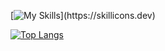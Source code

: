 
[![My Skills](https://skillicons.dev/icons?i=html,css,js,java,php,python,)](https://skillicons.dev)

[![Top Langs](https://github-readme-stats.vercel.app/api/top-langs/?username=atana-love&layout=compact&theme=monokai)](https://github.com/anuraghazra/github-readme-stats)
